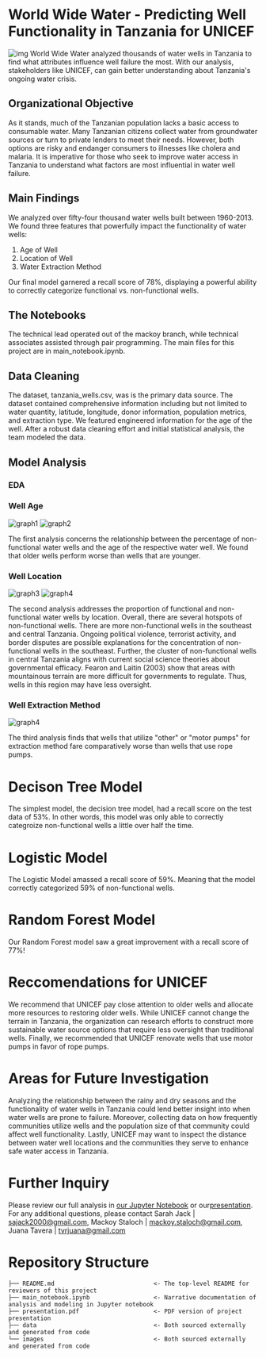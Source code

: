 # World Wide Water - Predicting Well Functionality in Tanzania for UNICEF

![img](./images/image.png)
World Wide Water analyzed thousands of water wells in Tanzania to find what attributes influence well failure the most. With our analysis, stakeholders like UNICEF, can gain better understanding about Tanzania's ongoing water crisis. 

## Organizational Objective
As it stands, much of the Tanzanian population lacks a basic access to consumable water. Many Tanzanian citizens collect water from groundwater sources or turn to private lenders to meet their needs. However, both options are risky and endanger consumers to illnesses like cholera and malaria. It is imperative for those who seek to improve water access in Tanzania to understand what factors are most influential in water well failure.

## Main Findings
We analyzed over fifty-four thousand water wells built between 1960-2013. We found three features that powerfully impact the functionality of water wells: 
1. Age of Well
2. Location of Well
3. Water Extraction Method

Our final model garnered a recall score of 78%, displaying a powerful ability to correctly categorize functional vs. non-functional wells.

## The Notebooks
The technical lead operated out of the mackoy branch, while technical associates assisted through pair programming. The main files for this project are in main_notebook.ipynb. 

## Data Cleaning
The dataset, tanzania_wells.csv, was is the primary data source. The dataset contained comprehensive information including but not limited to water quantity, latitude, longitude, donor information, population metrics, and extraction type. We featured engineered information for the age of the well. After a robust data cleaning effort and initial statistical analysis, the team modeled the data.

## Model Analysis
### EDA
### Well Age 
![graph1](./images/old_wells.png)
![graph2](./images/young_wells.png)

The first analysis concerns the relationship between the percentage of non-functional water wells and the age of the respective water well.
We found that older wells perform worse than wells that are younger. 

### Well Location 
![graph3](./images/well_location.png)
![graph4](./images/choropleth.png)

The second analysis addresses the proportion of functional and non-functional water wells by location. Overall, there are several hotspots of non-functional wells. There are more non-functional wells in the southeast and central Tanzania. Ongoing political violence, terrorist activity, and border disputes are possible explanations for the concentration of non-functional wells in the southeast. Further, the cluster of non-functional wells in central Tanzania aligns with current social science theories about governmental efficacy. Fearon and Laitin (2003) show that areas with mountainous terrain are more difficult for governments to regulate. Thus, wells in this region may have less oversight. 

### Well Extraction Method 
![graph4](./images/extraction_type.png)

The third analysis finds that wells that utilize "other" or "motor pumps" for extraction method fare comparatively worse than wells that use rope pumps.

# Decison Tree Model 
The simplest model, the decision tree model, had a recall score on the test data of 53%. In other words, this model was only able to correctly categroize non-functional wells a little over half the time. 

# Logistic Model 
The Logistic Model amassed a recall score of 59%. Meaning that the model correctly categorized 59% of non-functional wells. 

# Random Forest Model 
Our Random Forest model saw a great improvement with a recall score of 77%! 

# Reccomendations for UNICEF
We recommend that UNICEF pay close attention to older wells and allocate more resources to restoring older wells. While UNICEF cannot change the terrain in Tanzania, the organization can research efforts to construct more sustainable water source options that require less oversight than traditional wells. Finally, we recommended that UNICEF renovate wells that use motor pumps in favor of rope pumps. 

# Areas for Future Investigation
Analyzing the relationship between the rainy and dry seasons and the functionality of water wells in Tanzania could lend better insight into when water wells are prone to failure. Moreover, collecting data on how frequently communities utilize wells and the population size of that community could affect well functionality. Lastly, UNICEF may want to inspect the distance between water well locations and the communities they serve to enhance safe water access in Tanzania. 

# Further Inquiry 
Please review our full analysis in [our Jupyter Notebook](./main_notebook.ipynb) or our[presentation](./presentation.pdf). For any additional questions, please contact Sarah Jack | sajack2000@gmail.com, Mackoy Staloch | mackoy.staloch@gmail.com, Juana Tavera | tvrjuana@gmail.com 

# Repository Structure 
```
├── README.md                            <- The top-level README for reviewers of this project
├── main_notebook.ipynb                  <- Narrative documentation of analysis and modeling in Jupyter notebook
├── presentation.pdf                     <- PDF version of project presentation
├── data                                 <- Both sourced externally and generated from code
└── images                               <- Both sourced externally and generated from code
```
